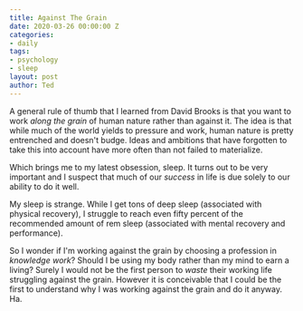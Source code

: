 ```yaml
---
title: Against The Grain
date: 2020-03-26 00:00:00 Z
categories:
- daily
tags:
- psychology
- sleep
layout: post
author: Ted
---
```


A general rule of thumb that I learned from David Brooks is that you want to work _along the grain_ of human nature rather than against it. The idea is that while much of the world yields to pressure and work, human nature is pretty entrenched and doesn't budge. Ideas and ambitions that have forgotten to take this into account have more often than not failed to materialize.

Which brings me to my latest obsession, sleep. It turns out to be very important and I suspect that much of our _success_ in life is due solely to our ability to do it well.

My sleep is strange. While I get tons of deep sleep (associated with physical recovery), I struggle to reach even fifty percent of the recommended amount of rem sleep (associated with mental recovery and performance).

So I wonder if I'm working against the grain by choosing a profession in _knowledge work_? Should I be using my body rather than my mind to earn a living? Surely I would not be the first person to _waste_ their working life struggling against the grain. However it is conceivable that I could be the first to understand why I was working against the grain and do it anyway. Ha.
